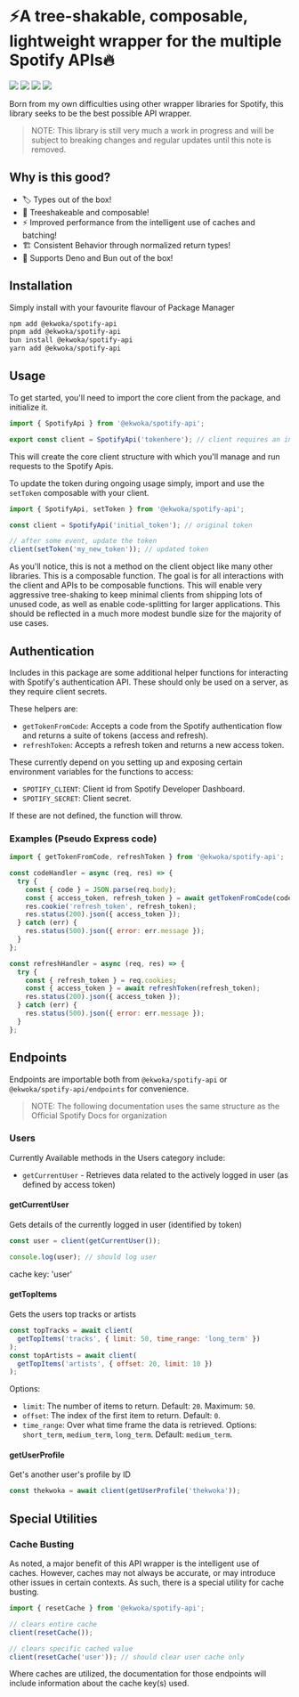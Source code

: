 # ⚡️A tree-shakable, composable, lightweight wrapper for the multiple Spotify APIs🔥

[<img src="https://img.shields.io/npm/v/@ekwoka/spotify-api?style=for-the-badge">](https://www.npmjs.com/package/@ekwoka/spotify-api)
<img src="https://img.shields.io/npm/types/@ekwoka/spotify-api?label=%20&amp;logo=typescript&amp;logoColor=white&amp;style=for-the-badge">
<img src="https://img.shields.io/npm/dt/@ekwoka/spotify-api?style=for-the-badge" >
[<img src="https://img.shields.io/bundlephobia/minzip/@ekwoka/spotify-api?style=for-the-badge">](https://bundlephobia.com/package/@ekwoka/spotify-api)

Born from my own difficulties using other wrapper libraries for Spotify, this library seeks to be the best possible API wrapper.

> NOTE: This library is still very much a work in progress and will be subject to breaking changes and regular updates until this note is removed.

## Why is this good?

- 🏷 Types out of the box!
- 🌴 Treeshakeable and composable!
- ⚡️ Improved performance from the intelligent use of caches and batching!
- 🏗 Consistent Behavior through normalized return types!
- 🦕 Supports Deno and Bun out of the box!

## Installation

Simply install with your favourite flavour of Package Manager

```bash
npm add @ekwoka/spotify-api
pnpm add @ekwoka/spotify-api
bun install @ekwoka/spotify-api
yarn add @ekwoka/spotify-api
```

## Usage

To get started, you'll need to import the core client from the package, and initialize it.

```js
import { SpotifyApi } from '@ekwoka/spotify-api';

export const client = SpotifyApi('tokenhere'); // client requires an initial token to initialize. Initialize client after recieving token from Spotify.
```

This will create the core client structure with which you'll manage and run requests to the Spotify Apis.

To update the token during ongoing usage simply, import and use the `setToken` composable with your client.

```js
import { SpotifyApi, setToken } from '@ekwoka/spotify-api';

const client = SpotifyApi('initial_token'); // original token

// after some event, update the token
client(setToken('my_new_token')); // updated token
```

As you'll notice, this is not a method on the client object like many other libraries. This is a composable function. The goal is for all interactions with the client and APIs to be composable functions. This will enable very aggressive tree-shaking to keep minimal clients from shipping lots of unused code, as well as enable code-splitting for larger applications. This should be reflected in a much more modest bundle size for the majority of use cases.

## Authentication

Includes in this package are some additional helper functions for interacting with Spotify's authentication API. These should only be used on a server, as they require client secrets.

These helpers are:

- `getTokenFromCode`: Accepts a code from the Spotify authentication flow and returns a suite of tokens (access and refresh).
- `refreshToken`: Accepts a refresh token and returns a new access token.

These currently depend on you setting up and exposing certain environment variables for the functions to access:

- `SPOTIFY_CLIENT`: Client id from Spotify Developer Dashboard.
- `SPOTIFY_SECRET`: Client secret.

If these are not defined, the function will throw.

### Examples (Pseudo Express code)

```js
import { getTokenFromCode, refreshToken } from '@ekwoka/spotify-api';

const codeHandler = async (req, res) => {
  try {
    const { code } = JSON.parse(req.body);
    const { access_token, refresh_token } = await getTokenFromCode(code);
    res.cookie('refresh_token', refresh_token);
    res.status(200).json({ access_token });
  } catch (err) {
    res.status(500).json({ error: err.message });
  }
};

const refreshHandler = async (req, res) => {
  try {
    const { refresh_token } = req.cookies;
    const { access_token } = await refreshToken(refresh_token);
    res.status(200).json({ access_token });
  } catch (err) {
    res.status(500).json({ error: err.message });
  }
};
```

## Endpoints

Endpoints are importable both from `@ekwoka/spotify-api` or `@ekwoka/spotify-api/endpoints` for convenience.

> NOTE: The following documentation uses the same structure as the Official Spotify Docs for organization

### Users

Currently Available methods in the Users category include:

- `getCurrentUser` - Retrieves data related to the actively logged in user (as defined by access token)

#### getCurrentUser

Gets details of the currently logged in user (identified by token)

```js
const user = client(getCurrentUser());

console.log(user); // should log user
```

cache key: 'user'

#### getTopItems

Gets the users top tracks or artists

```js
const topTracks = await client(
  getTopItems('tracks', { limit: 50, time_range: 'long_term' })
);
const topArtists = await client(
  getTopItems('artists', { offset: 20, limit: 10 })
);
```

Options:

- `limit`: The number of items to return. Default: `20`. Maximum: `50`.
- `offset`: The index of the first item to return. Default: `0`.
- `time_range`: Over what time frame the data is retrieved. Options: `short_term`, `medium_term`, `long_term`. Default: `medium_term`.

#### getUserProfile

Get's another user's profile by ID

```js
const thekwoka = await client(getUserProfile('thekwoka'));
```

## Special Utilities

### Cache Busting

As noted, a major benefit of this API wrapper is the intelligent use of caches. However, caches may not always be accurate, or may introduce other issues in certain contexts. As such, there is a special utility for cache busting.

```js
import { resetCache } from '@ekwoka/spotify-api';

// clears entire cache
client(resetCache());

// clears specific cached value
client(resetCache('user')); // should clear user cache only
```

Where caches are utilized, the documentation for those endpoints will include information about the cache key(s) used.
